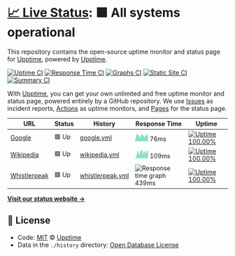 # [📈 Live Status](https://upptime.github.io/upptime): <!--live status--> **🟩 All systems operational**

This repository contains the open-source uptime monitor and status page for [Upptime](https://upptime.js.org), powered by [Upptime](https://github.com/upptime/upptime).

[![Uptime CI](https://github.com/koj-co/upptime/workflows/Uptime%20CI/badge.svg)](https://github.com/koj-co/upptime/actions?query=workflow%3A%22Uptime+CI%22)
[![Response Time CI](https://github.com/koj-co/upptime/workflows/Response%20Time%20CI/badge.svg)](https://github.com/koj-co/upptime/actions?query=workflow%3A%22Response+Time+CI%22)
[![Graphs CI](https://github.com/koj-co/upptime/workflows/Graphs%20CI/badge.svg)](https://github.com/koj-co/upptime/actions?query=workflow%3A%22Graphs+CI%22)
[![Static Site CI](https://github.com/koj-co/upptime/workflows/Static%20Site%20CI/badge.svg)](https://github.com/koj-co/upptime/actions?query=workflow%3A%22Static+Site+CI%22)
[![Summary CI](https://github.com/koj-co/upptime/workflows/Summary%20CI/badge.svg)](https://github.com/koj-co/upptime/actions?query=workflow%3A%22Summary+CI%22)

With [Upptime](https://upptime.js.org), you can get your own unlimited and free uptime monitor and status page, powered entirely by a GitHub repository. We use [Issues](https://github.com/upptime/upptime/issues) as incident reports, [Actions](https://github.com/upptime/upptime/actions) as uptime monitors, and [Pages](https://upptime.github.io/upptime) for the status page.

<!--start: status pages-->
<!-- This summary is generated by Upptime (https://github.com/upptime/upptime) -->
<!-- Do not edit this manually, your changes will be overwritten -->

| URL                                      | Status | History                                                                                            | Response Time                                                                     | Uptime                                                                                                                                                                                                                       |
| ---------------------------------------- | ------ | -------------------------------------------------------------------------------------------------- | --------------------------------------------------------------------------------- | ---------------------------------------------------------------------------------------------------------------------------------------------------------------------------------------------------------------------------- |
| [Google](https://www.google.com)         | 🟩 Up  | [google.yml](https://github.com/whistlerbrad/uptime/commits/master/history/google.yml)             | <img alt="Response time graph" src="./graphs/google.png" height="20"> 76ms        | [![Uptime 100.00%](https://img.shields.io/endpoint?url=https%3A%2F%2Fraw.githubusercontent.com%2Fwhistlerbrad%2Fuptime%2Fmaster%2Fapi%2Fgoogle%2Fuptime.json)](https://upptime.github.io/upptime/history/google)             |
| [Wikipedia](https://en.wikipedia.org)    | 🟩 Up  | [wikipedia.yml](https://github.com/whistlerbrad/uptime/commits/master/history/wikipedia.yml)       | <img alt="Response time graph" src="./graphs/wikipedia.png" height="20"> 109ms    | [![Uptime 100.00%](https://img.shields.io/endpoint?url=https%3A%2F%2Fraw.githubusercontent.com%2Fwhistlerbrad%2Fuptime%2Fmaster%2Fapi%2Fwikipedia%2Fuptime.json)](https://upptime.github.io/upptime/history/wikipedia)       |
| [Whistlerpeak](https://whistlerpeak.com) | 🟩 Up  | [whistlerpeak.yml](https://github.com/whistlerbrad/uptime/commits/master/history/whistlerpeak.yml) | <img alt="Response time graph" src="./graphs/whistlerpeak.png" height="20"> 439ms | [![Uptime 100.00%](https://img.shields.io/endpoint?url=https%3A%2F%2Fraw.githubusercontent.com%2Fwhistlerbrad%2Fuptime%2Fmaster%2Fapi%2Fwhistlerpeak%2Fuptime.json)](https://upptime.github.io/upptime/history/whistlerpeak) |

<!--end: status pages-->

[**Visit our status website →**](https://upptime.github.io/upptime)

## 📄 License

- Code: [MIT](./LICENSE) © [Upptime](https://upptime.js.org)
- Data in the `./history` directory: [Open Database License](https://opendatacommons.org/licenses/odbl/1-0/)
